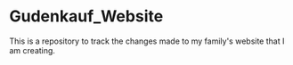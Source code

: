 # Gudenkauf_Website
This is a repository to track the changes made to my family's website that I am creating.
